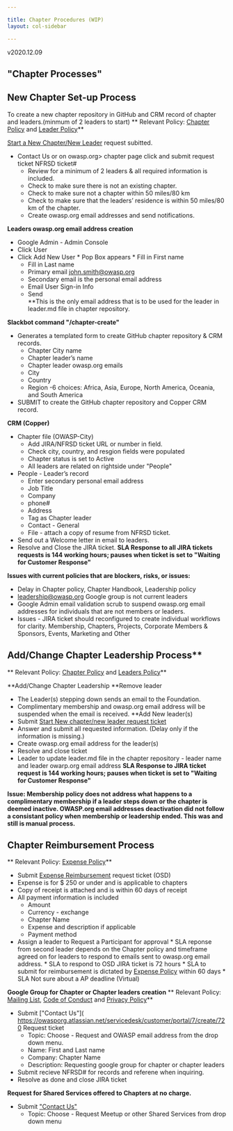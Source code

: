 ```yaml
---

title: Chapter Procedures (WIP)
layout: col-sidebar

---
```

v2020.12.09
## "Chapter Processes"

## New Chapter Set-up Process 
To create a new chapter repository in GitHub and CRM record of chapter and leaders.(minmum of 2 leaders to start)
** Relevant Policy: [Chapter Policy](https://owasp.org/www-policy/operational/chapters) and [Leader Policy](https://owasp.org/www-policy/operational/leader)**     

[Start a New Chapter/New Leader](https://owasporg.atlassian.net/servicedesk/customer/portal/7/group/18/create/73) request subitted.
* Contact Us or on owasp.org> chapter page click and submit request ticket NFRSD ticket# 
  * Review for a minimum of 2 leaders & all required information is included.
  * Check to make sure there is not an existing chapter.
  * Check to make sure not a chapter within 50 miles/80 km  
  * Check to make sure that the leaders’ residence is within 50 miles/80 km of the chapter.
  * Create owasp.org email addresses and send notifications.
   
**Leaders owasp.org email address creation**
   * Google Admin - Admin Console
   * Click User
   * Click Add New User
    * Pop Box appears
    * Fill in First name
      * Fill in Last name
      * Primary email john.smith@owasp.org
      * Secondary email is the personal email address 
      * Email User Sign-in Info
      * Send   
**This is the only email address that is to be used for the leader in leader.md file in chapter repository.
  
**Slackbot command "/chapter-create"**
* Generates a templated form to create GitHub chapter repository & CRM records.
   * Chapter City name
   * Chapter leader’s name
   * Chapter leader owasp.org emails
   * City
   * Country
   * Region -6 choices: Africa, Asia, Europe, North America, Oceania, and South America
* SUBMIT to create the GitHub chapter repository and Copper CRM record.

**CRM (Copper)**
* Chapter file (OWASP-City) 
  * Add JIRA/NFRSD ticket URL or number in field.
  * Check city, country, and resgion fields were populated
  * Chapter status is set to Active
  * All leaders are related on rightside under "People"
* People - Leader’s record 
   * Enter secondary personal email address
   * Job Title
   * Company
   * phone#
   * Address
   * Tag as Chapter leader
   * Contact - General
   * File - attach a copy of resume from NFRSD ticket.
* Send out a Welcome letter in email to leaders.
* Resolve and Close the JIRA ticket. 
**SLA Response to all JIRA tickets requests is 144 working hours; pauses when ticket is set to "Waiting for Customer Response"**

**Issues with current policies that are blockers, risks, or issues:**
* Delay in Chapter policy, Chapter Handbook, Leadership policy 
* leadership@owasp.org Google group is not current leaders
* Google Admin email validation scrub to suspend owasp.org email addresses for individuals that are not members or leaders.
* Issues - JIRA ticket should reconfigured to create individual workflows for clarity. Membership, Chapters, Projects, Corporate Members & Sponsors, Events, Marketing and Other

## Add/Change Chapter Leadership Process** 
** Relevant Policy: [Chapter Policy](https://owasp.org/www-policy/operational/chapters) and [Leaders Policy](https://owasp.org/www-policy/operational/leader)**

**Add/Change Chapter Leadership
  **Remove leader
   * The Leader(s) stepping down sends an email to the Foundation.  
   * Complimentary membership and owasp.org email address will be suspended when the email is received.
 **Add New leader(s)
   * Submit [Start New chapter/new leader request ticket](https://owasporg.atlassian.net/servicedesk/customer/portal/7/group/18/create/73)
   * Answer and submit all requested information. (Delay only if the information is missing.)
   * Create owasp.org email address for the leader(s)
   * Resolve and close ticket
   * Leader to update leader.md file in the chapter repository - leader name and leader owarp.org email address
**SLA Response to JIRA ticket request is 144 working hours; pauses when ticket is set to "Waiting for Customer Response"**

**Issue: Membership policy does not address what happens to a complimentary membership if a leader steps down or the chapter is deemed inactive. 
OWASP.org email addresses deactivation did not follow a consistant policy when membership or leadership ended. This was and still is manual process.**

## Chapter Reimbursement Process
** Relevant Policy: [Expense Policy](https://owasp.org/www-policy/operational/expense-reimbursement)**
   * Submit [Expense Reimbursement](https://owasporg.atlassian.net/servicedesk/customer/portal/4/group/9) request ticket (OSD) 
   * Expense is for $ 250 or under and is applicable to chapters
   * Copy of receipt is attached and is within 60 days of receipt
   * All payment information is included
     * Amount
     * Currency - exchange 
     * Chapter Name
     * Expense and description if applicable
     * Payment method 
   * Assign a leader to Request a Participant for approval
    * SLA reponse from second leader depends on the Chapter policy and timeframe agreed on for leaders to respond to emails sent to owasp.org email address.
    * SLA to respond to OSD JIRA ticket is 72 hours
    * SLA to submit for reimbursement is dictated by [Expense Policy](https://owasp.org/www-policy/operational/expense-reimbursement) within 60 days 
    * SLA Not sure about a AP deadline (Virtual)
    
**Google Group for Chapter or Chapter leaders creation**
** Relevant Policy: [Mailing List](https://owasp.org/www-policy/operational/mailing-list), [Code of Conduct](https://owasp.org/www-policy/operational/code-of-conduct) and [Privacy Policy](https://owasp.org/www-policy/operational/privacy)**
  * Submit ["Contact Us"]( https://owasporg.atlassian.net/servicedesk/customer/portal/7/create/720 Request ticket  
    * Topic: Choose - Request and OWASP email address from the drop down menu.
    * Name: First and Last name
    * Company: Chapter Name
    * Description: Requesting google group for chapter or chapter leaders
   * Submit recieve NFRSD# for records and referene when inquiring.
   * Resolve as done and close JIRA ticket

**Request for Shared Services offered to Chapters at no charge.**
  * Submit ["Contact Us"](https://owasporg.atlassian.net/servicedesk/customer/portal/7/create/72)
    * Topic: Choose - Request Meetup or other Shared Services from drop down menu
